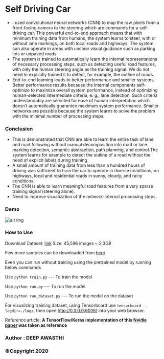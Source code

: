 # Self Driving Car

* I used convolutional neural networks (CNN) to map the raw pixels from a front-facing camera to the steering which are commands for a self-driving car. This powerful end-to-end approach means that with minimum training data from humans, the system learns to steer, with or without lane markings, on both local roads and highways. The system can also operate in areas with unclear visual guidance such as parking lots or unpaved roads.
* The system is trained to automatically learn the internal representations of necessary processing steps, such as detecting useful road features, with only the human steering angle as the training signal. We do not need to explicitly trained it to detect, for example, the outline of roads.
* End-to-end learning leads to better performance and smaller systems. Better performance results because the internal components self-optimize to maximize overall system performance, instead of optimizing human-selected intermediate criteria, e. g., lane detection. Such criteria understandably are selected for ease of human interpretation which doesn’t automatically guarantee maximum system performance. Smaller networks are possible because the system learns to solve the problem with the minimal number of processing steps.

### Conclusion
* This is demonstrated that CNN are able to learn the entire task of lane and road following without manual decomposition into road or lane marking detection, semantic abstraction, path planning, and control.The system learns for example to detect the outline of a road without the need of explicit labels during training. 
* A small amount of training data from less than a hundred hours of driving was sufficient to train the car to operate in diverse conditions, on highways, local and residential roads in sunny, cloudy, and rainy conditions. 
* The CNN is able to learn meaningful road features from a very sparse training signal (steering alone).
* Need to improve visualization of the network-internal processing steps.

### Demo
![alt img](../ML-Model/self_driving_car_gif.gif)<br>

### How to Use
Download Dataset: [link](https://drive.google.com/open?id=1gsr_zdj12F_qPlt-S2tYuz3Fh8Rjt7n2)
Size: 45,596 images  ~ 2.3GB

Few more samples can be downloaded from [here](http://data.apollo.auto/?locale=en-us&lang=en)

Even you can run without training using the pretrained model by running below commands

Use `python train.py`   --- To train the model

Use `python run.py`     --- To run the model

Use `python run_dataset.py`   --- To run the model on the dataset

For visualizing training dataset, using Tensorboard use `tensorboard --logdir=./logs`, then open http://0.0.0.0:6006/ into your web browser.


Reference article:
<b>A TensorFlow/Keras implementation of this [Nvidia paper](https://arxiv.org/pdf/1604.07316.pdf) was taken as reference</b>

### Author : DEEP AWASTHI
### ©Copyright 2020
